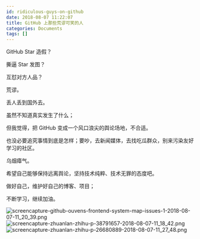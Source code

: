 ```yaml
---
id: ridiculous-guys-on-github
date: 2018-08-07 11:22:07
title: GitHub 上那些荒谬可笑的人
categories: Documents
tags: []
---
```


GitHub Star 造假？

撕逼 Star 发图？

互怼对方人品？

荒谬。

丢人丢到国外去。

虽然不知道真实发生了什么；

但我觉得，把 GitHub 变成一个风口浪尖的舆论场地，不合适。

也没必要追究事情到底是怎样；要吵，去新闻媒体，去找吃瓜群众，别来污染友好学习的社区。

乌烟瘴气。

希望自己能够保持远离舆论，坚持技术纯粹、技术无罪的态度吧。

做好自己，维护好自己的博客、项目；

不断学习，继续加油。

![screencapture-github-ouvens-frontend-system-map-issues-1-2018-08-07-11_20_39.png](/resources/legacy/5b6911d6b7cb6.png)
![screencapture-zhuanlan-zhihu-p-38791657-2018-08-07-11_18_42.png](/resources/legacy/5b6911db0112d.png)
![screencapture-zhuanlan-zhihu-p-26680889-2018-08-07-11_27_48.png](/resources/legacy/5b6911db13e1b.png)
